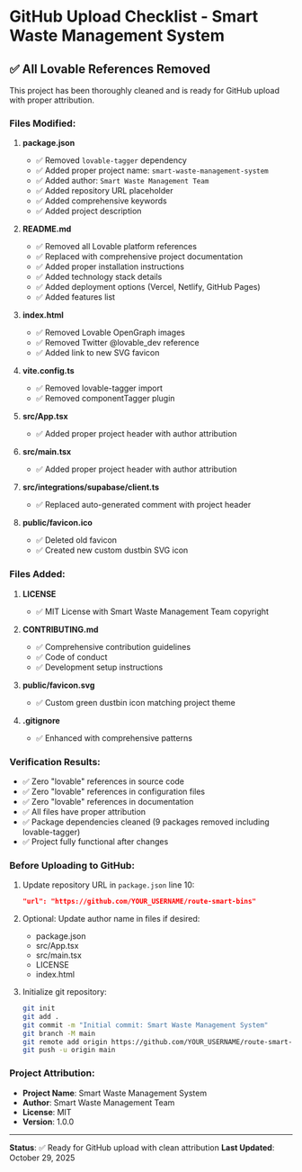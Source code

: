 # GitHub Upload Checklist - Smart Waste Management System

## ✅ All Lovable References Removed

This project has been thoroughly cleaned and is ready for GitHub upload with proper attribution.

### Files Modified:

1. **package.json**
   - ✅ Removed `lovable-tagger` dependency
   - ✅ Added proper project name: `smart-waste-management-system`
   - ✅ Added author: `Smart Waste Management Team`
   - ✅ Added repository URL placeholder
   - ✅ Added comprehensive keywords
   - ✅ Added project description

2. **README.md**
   - ✅ Removed all Lovable platform references
   - ✅ Replaced with comprehensive project documentation
   - ✅ Added proper installation instructions
   - ✅ Added technology stack details
   - ✅ Added deployment options (Vercel, Netlify, GitHub Pages)
   - ✅ Added features list

3. **index.html**
   - ✅ Removed Lovable OpenGraph images
   - ✅ Removed Twitter @lovable_dev reference
   - ✅ Added link to new SVG favicon

4. **vite.config.ts**
   - ✅ Removed lovable-tagger import
   - ✅ Removed componentTagger plugin

5. **src/App.tsx**
   - ✅ Added proper project header with author attribution

6. **src/main.tsx**
   - ✅ Added proper project header with author attribution

7. **src/integrations/supabase/client.ts**
   - ✅ Replaced auto-generated comment with project header

8. **public/favicon.ico**
   - ✅ Deleted old favicon
   - ✅ Created new custom dustbin SVG icon

### Files Added:

1. **LICENSE**
   - ✅ MIT License with Smart Waste Management Team copyright

2. **CONTRIBUTING.md**
   - ✅ Comprehensive contribution guidelines
   - ✅ Code of conduct
   - ✅ Development setup instructions

3. **public/favicon.svg**
   - ✅ Custom green dustbin icon matching project theme

4. **.gitignore**
   - ✅ Enhanced with comprehensive patterns

### Verification Results:

- ✅ Zero "lovable" references in source code
- ✅ Zero "lovable" references in configuration files
- ✅ Zero "lovable" references in documentation
- ✅ All files have proper attribution
- ✅ Package dependencies cleaned (9 packages removed including lovable-tagger)
- ✅ Project fully functional after changes

### Before Uploading to GitHub:

1. Update repository URL in `package.json` line 10:
   ```json
   "url": "https://github.com/YOUR_USERNAME/route-smart-bins"
   ```

2. Optional: Update author name in files if desired:
   - package.json
   - src/App.tsx
   - src/main.tsx
   - LICENSE
   - index.html

3. Initialize git repository:
   ```bash
   git init
   git add .
   git commit -m "Initial commit: Smart Waste Management System"
   git branch -M main
   git remote add origin https://github.com/YOUR_USERNAME/route-smart-bins.git
   git push -u origin main
   ```

### Project Attribution:

- **Project Name**: Smart Waste Management System
- **Author**: Smart Waste Management Team
- **License**: MIT
- **Version**: 1.0.0

---

**Status**: ✅ Ready for GitHub upload with clean attribution
**Last Updated**: October 29, 2025
